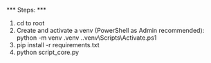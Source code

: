 *** Steps: ***
1. cd to root
2. Create and activate a venv (PowerShell as Admin recommended):
   python -m venv .venv
   .\.venv\Scripts\Activate.ps1
3. pip install -r requirements.txt
4. python script_core.py